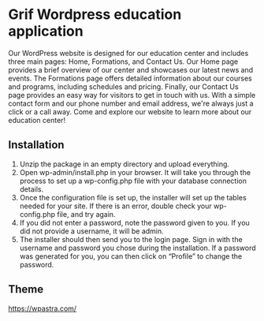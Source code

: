 # Grif Wordpress education application
Our WordPress website is designed for our education center and includes three main pages: Home, Formations, and Contact Us. Our Home page provides a brief overview of our center and showcases our latest news and events. The Formations page offers detailed information about our courses and programs, including schedules and pricing. Finally, our Contact Us page provides an easy way for visitors to get in touch with us. With a simple contact form and our phone number and email address, we're always just a click or a call away. Come and explore our website to learn more about our education center!
## Installation
1. Unzip the package in an empty directory and upload everything.
2. Open wp-admin/install.php in your browser. It will take you through the process to set up a wp-config.php file with your database connection details.
3. Once the configuration file is set up, the installer will set up the tables needed for your site. If there is an error, double check your wp-config.php file, and try again.
4. If you did not enter a password, note the password given to you. If you did not provide a username, it will be admin.
5. The installer should then send you to the login page. Sign in with the username and password you chose during the installation. If a password was generated for you, you can then click on “Profile” to change the password.

## Theme
https://wpastra.com/
